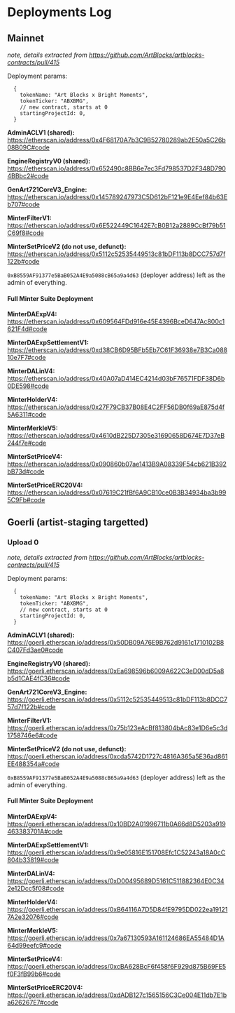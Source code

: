 # Deployments Log


## Mainnet

*note, details extracted from https://github.com/ArtBlocks/artblocks-contracts/pull/415*

Deployment params:

```
  {
    tokenName: "Art Blocks x Bright Moments",
    tokenTicker: "ABXBMG",
    // new contract, starts at 0
    startingProjectId: 0,
  }
```

**AdminACLV1 (shared):** https://etherscan.io/address/0x4F68170A7b3C9B52780289ab2E50a5C26b08B09C#code

**EngineRegistryV0 (shared):** https://etherscan.io/address/0x652490c8BB6e7ec3Fd798537D2F348D7904BBbc2#code

**GenArt721CoreV3_Engine:** https://etherscan.io/address/0x145789247973C5D612bF121e9E4Eef84b63Eb707#code

**MinterFilterV1:** https://etherscan.io/address/0x6E522449C1642E7cB0B12a2889CcBf79b51C69f8#code

**MinterSetPriceV2 (do not use, defunct):** https://etherscan.io/address/0x5112c52535449513c81bDF113b8DCC757d7f122b#code

`0xB8559AF91377e5BaB052A4E9a5088cB65a9a4d63` (deployer address) left as the admin of everything.

#### Full Minter Suite Deployment

**MinterDAExpV4:**
https://etherscan.io/address/0x609564FDd916e45E4396BceD647Ac800c1621F4d#code

**MinterDAExpSettlementV1:**
https://etherscan.io/address/0xd38CB6D95BFb5Eb7C61F36938e7B3Ca08810e7F7#code

**MinterDALinV4:**
https://etherscan.io/address/0x40A07aD414EC4214d03bF76571FDF38D6b0DE598#code

**MinterHolderV4:**
https://etherscan.io/address/0x27F79CB37B08E4C2FF56DB0f69aE875d4f5A6311#code

**MinterMerkleV5:**
https://etherscan.io/address/0x4610dB225D7305e31690658D674E7D37eB244f7e#code

**MinterSetPriceV4:**
https://etherscan.io/address/0x090860b07ae1413B9A08339F54cb621B392bB73d#code

**MinterSetPriceERC20V4:**
https://etherscan.io/address/0x07619C21fBf6A9CB10ce0B3B34934ba3b995C9Fb#code


## Goerli (artist-staging targetted)

### Upload 0

*note, details extracted from https://github.com/ArtBlocks/artblocks-contracts/pull/415*

Deployment params:

```
  {
    tokenName: "Art Blocks x Bright Moments",
    tokenTicker: "ABXBMG",
    // new contract, starts at 0
    startingProjectId: 0,
  }
```

**AdminACLV1 (shared):** https://goerli.etherscan.io/address/0x50DB09A76E9B762d9161c1710102B8C407Fd3ae0#code

**EngineRegistryV0 (shared):** https://goerli.etherscan.io/address/0xEa698596b6009A622C3eD00dD5a8b5d1CAE4fC36#code

**GenArt721CoreV3_Engine:** https://goerli.etherscan.io/address/0x5112c52535449513c81bDF113b8DCC757d7f122b#code

**MinterFilterV1:** https://goerli.etherscan.io/address/0x75b123eAcBf813804bAc83e1D6e5c3d1758746e6#code

**MinterSetPriceV2 (do not use, defunct):** https://goerli.etherscan.io/address/0xcda5742D1727c4816A365a5E36ad861EE488354a#code

`0xB8559AF91377e5BaB052A4E9a5088cB65a9a4d63` (deployer address) left as the admin of everything.

#### Full Minter Suite Deployment

**MinterDAExpV4:**
https://goerli.etherscan.io/address/0x10BD2A01996711b0A66d8D5203a919463383701A#code

**MinterDAExpSettlementV1:**
https://goerli.etherscan.io/address/0x9e05816E151708Efc1C52243a18A0cC804b33819#code

**MinterDALinV4:**
https://goerli.etherscan.io/address/0xD00495689D5161C511882364E0C342e12Dcc5f08#code

**MinterHolderV4:**
https://goerli.etherscan.io/address/0xB64116A7D5D84fE9795DD022ea191217A2e32076#code

**MinterMerkleV5:**
https://goerli.etherscan.io/address/0x7a67130593A161124686EA55484D1A64d99eefc9#code

**MinterSetPriceV4:**
https://goerli.etherscan.io/address/0xcBA628BcF6f458f6F929d875B69FE5f0F3fB99b6#code

**MinterSetPriceERC20V4:**
https://goerli.etherscan.io/address/0xdADB127c1565156C3Ce004E11db7E1ba626267E7#code
